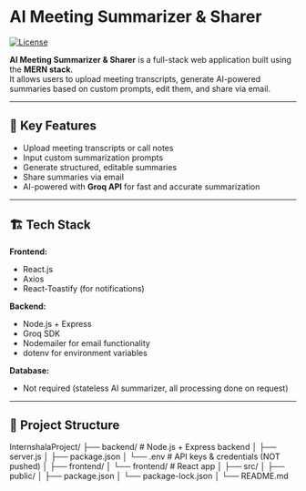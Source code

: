 # AI Meeting Summarizer & Sharer

[![License](https://img.shields.io/badge/license-MIT-blue.svg)](LICENSE)

**AI Meeting Summarizer & Sharer** is a full-stack web application built using the **MERN stack**.  
It allows users to upload meeting transcripts, generate AI-powered summaries based on custom prompts, edit them, and share via email.  

---

## 🌟 Key Features

- Upload meeting transcripts or call notes  
- Input custom summarization prompts  
- Generate structured, editable summaries  
- Share summaries via email  
- AI-powered with **Groq API** for fast and accurate summarization  

---

## 🏗 Tech Stack

**Frontend:**  
- React.js  
- Axios  
- React-Toastify (for notifications)  

**Backend:**  
- Node.js + Express  
- Groq SDK  
- Nodemailer for email functionality  
- dotenv for environment variables  

**Database:**  
- Not required (stateless AI summarizer, all processing done on request)  

---

## 📂 Project Structure

InternshalaProject/
├── backend/ # Node.js + Express backend
│ ├── server.js
│ ├── package.json
│ └── .env # API keys & credentials (NOT pushed)
│
├── frontend/
│ └── frontend/ # React app
│ ├── src/
│ ├── public/
│ ├── package.json
│ └── package-lock.json
│
└── README.md
